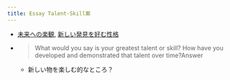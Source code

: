 ```yaml
---
title: Essay Talent-Skill案
---
```


* [未来への楽観](%E6%9C%AA%E6%9D%A5%E3%81%B8%E3%81%AE%E6%A5%BD%E8%A6%B3.md), [新しい発見を好む性格](%E6%96%B0%E3%81%97%E3%81%84%E7%99%BA%E8%A6%8B%E3%82%92%E5%A5%BD%E3%82%80%E6%80%A7%E6%A0%BC.md)
* 
   > 
   > What would you say is your greatest talent or skill? How have you developed and demonstrated that talent over time?Answer
  
  * 新しい物を楽しむ的なところ？

